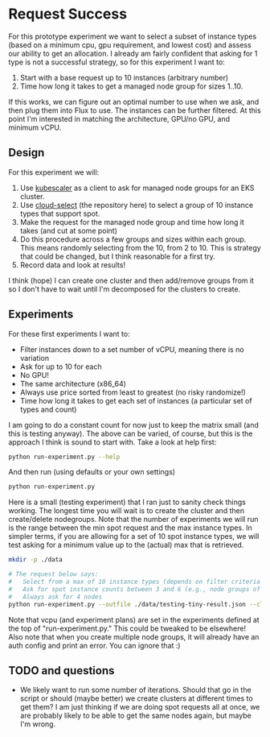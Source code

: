 # Request Success

For this prototype experiment we want to select a subset of instance types (based on a minimum cpu, gpu requirement, and lowest cost)
and assess our ability to get an allocation. I already am fairly confident that asking for 1 type is not a successful strategy, so for this experiment I want to:

1. Start with a base request up to 10 instances (arbitrary number)
2. Time how long it takes to get a managed node group for sizes 1..10.

If this works, we can figure out an optimal number to use when we ask, and then plug them into Flux to use.
The instances can be further filtered. At this point I'm interested in matching the architecture, GPU/no GPU, and minimum vCPU.

## Design

For this experiment we will:

1. Use [kubescaler](https://github.com/converged-computing/kubescaler) as a client to ask for managed node groups for an EKS cluster.
2. Use [cloud-select](https://github.com/converged-computing/cloud-select) (the repository here) to select a group of 10 instance types that support spot.
3. Make the request for the managed node group and time how long it takes (and cut at some point)
4. Do this procedure across a few groups and sizes within each group. This means randomly selecting from the 10, from 2 to 10. This is strategy that could be changed, but I think reasonable for a first try.
5. Record data and look at results!

I think (hope) I can create one cluster and then add/remove groups from it so I don't have to wait until I'm decomposed for the clusters to create.

## Experiments

For these first experiments I want to:

- Filter instances down to a set number of vCPU, meaning there is no variation
- Ask for up to 10 for each
- No GPU!
- The same architecture (x86_64)
- Always use price sorted from least to greatest (no risky randomize!)
- Time how long it takes to get each set of instances (a particular set of types and count)

I am going to do a constant count for now just to keep the matrix small (and this is testing anyway).
The above can be varied, of course, but this is the approach I think is sound to start with.
Take a look at help first:


```bash
python run-experiment.py --help
```

And then run (using defaults or your own settings)

```bash
python run-experiment.py
```

Here is a small (testing experiment) that I ran just to sanity check things working. The longest time you will wait is to create the cluster
and then create/delete nodegroups. Note that the number of experiments we will run is the range between the min spot request and the max instance types. In simpler terms, if you are allowing for a set of 10 spot instance types, we will test asking for a minimum value up to the (actual) max that is retrieved.

```bash
mkdir -p ./data

# The request below says:
#   Select from a max of 10 instance types (depends on filter criteria if you get that many)
#   Ask for spot instance counts between 3 and 6 (e.g., node groups of these sizes)
#   Always ask for 4 nodes
python run-experiment.py --outfile ./data/testing-tiny-result.json --cluster-name cluster-tiny --max-instance-types 10 --min-spot-request 3 --max-spot-request 6 --nodes 4
```

Note that vcpu (and experiment plans) are set in the experiments defined at the top of "run-experiment.py." This could be tweaked to be elsewhere!
Also note that when you create multiple node groups, it will already have an auth config and print an error. You can ignore that :)

## TODO and questions

- We likely want to run some number of iterations. Should that go in the script or should (maybe better) we create clusters at different times to get them? I am just thinking if we are doing spot requests all at once, we are probably likely to be able to get the same nodes again, but maybe I'm wrong.
